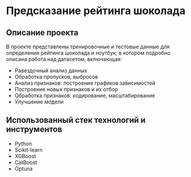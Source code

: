 # Предсказание рейтинга шоколада

## Описание проекта

В проекте представлены тренировочные и тестовые данные для определения рейтинга шоколада 
и ноутбук, в котором подробно описана работа над датасетом, включающая:
+ Равездочный анализ данных
+ Обработка пропусков, выбросов
+ Анализ признаков: построение графиков зависимостей 
+ Построение новых признаков и их отбор
+ Обработка признаков: кодирование, масштабирование
+ Улучшение модели

## Использованный стек технологий и инструментов

+ Python
+ Scikit-learn
+ XGBoost
+ CatBoost
+ Optuna